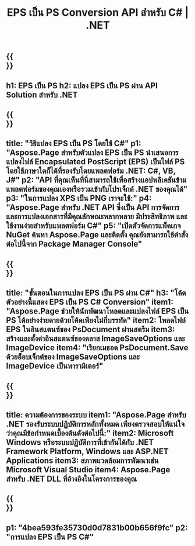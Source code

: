 ﻿---
translation: true
template: /_templates/_conversion-child-net.md
title: EPS เป็น PS Conversion API สำหรับ C# | .NET
url: /net/conversion/eps-to-ps/
description: โค้ดตัวอย่างสำหรับการแปลง EPS เป็น PS C# ใช้โค้ดตัวอย่าง API สำหรับไฟล์ EPS แบบแบตช์เป็นการแปลง PS ภายใน VB.NET, Asp.NET หรือแอปพลิเคชันที่ใช้ .NET
informat: EPS
outformat: PS
otherformats: XPS PS
---

{{<section banner>}}
---
h1: EPS เป็น PS
h2: แปลง EPS เป็น PS ผ่าน API Solution สำหรับ .NET
---

{{<section overview>}}
---
title: "วิธีแปลง EPS เป็น PS โดยใช้ C#"
p1: "Aspose.Page สำหรับตัวแปลง EPS เป็น PS นำเสนอการแปลงไฟล์ Encapsulated PostScript (EPS) เป็นไฟล์ PS โดยใช้ภาษาใดก็ได้ที่รองรับโดยแพลตฟอร์ม .NET: C#, VB, J#"
p2: "API ที่คุณเห็นที่นี่สามารถใช้เพื่อสร้างแอปพลิเคชันข้ามแพลตฟอร์มของคุณเองหรือรวมเข้ากับโปรเจ็กต์ .NET ของคุณได้"
p3: "ในการแปลง XPS เป็น PNG เราจะใช้:"
p4: "Aspose.Page สำหรับ .NET API ซึ่งเป็น API การจัดการและการแปลงเอกสารที่มีคุณลักษณะหลากหลาย มีประสิทธิภาพ และใช้งานง่ายสำหรับแพลตฟอร์ม C#"
p5: "เปิดตัวจัดการแพ็คเกจ NuGet ค้นหา Aspose.Page และติดตั้ง คุณยังสามารถใช้คำสั่งต่อไปนี้จาก Package Manager Console"
---

{{<section feature1>}}
---
title: "ขั้นตอนในการแปลง EPS เป็น PS ผ่าน C#"
h3: "โค้ดตัวอย่างนี้แสดง EPS เป็น PS C# Conversion"
item1: "Aspose.Page ช่วยให้นักพัฒนาโหลดและแปลงไฟล์ EPS เป็น PS ได้อย่างง่ายดายด้วยโค้ดเพียงไม่กี่บรรทัด"
item2: โหลดไฟล์ EPS ในอินสแตนซ์ของ PsDocument ผ่านสตรีม
item3: สร้างและตั้งค่าอินสแตนซ์ของคลาส ImageSaveOptions และ ImageDevice
item4: "เรียกเมธอด PsDocument.Save ด้วยอ็อบเจ็กต์ของ ImageSaveOptions และ ImageDevice เป็นพารามิเตอร์"
---

{{<section feature2>}}
---
title: ความต้องการของระบบ
item1: "Aspose.Page สำหรับ .NET รองรับระบบปฏิบัติการหลักทั้งหมด เพียงตรวจสอบให้แน่ใจว่าคุณมีข้อกำหนดเบื้องต้นดังต่อไปนี้:"
item2: Microsoft Windows หรือระบบปฏิบัติการที่เข้ากันได้กับ .NET Framework Platform, Windows และ ASP.NET Applications
item3: สภาพแวดล้อมการพัฒนาเช่น Microsoft Visual Studio
item4: Aspose.Page สำหรับ .NET DLL ที่อ้างอิงในโครงการของคุณ
---

{{<section gist>}}
---
p1: "4bea593fe35730d0d7831b00b656f9fc"
p2: "การแปลง EPS เป็น PS C#"
---

